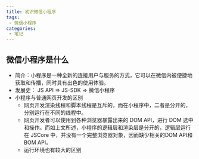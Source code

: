 ```yaml
---
title: 初识微信小程序
tags:
 - 微信小程序
categories:
 - 笔记
---
```


## 微信小程序是什么

- 简介：小程序是一种全新的连接用户与服务的方式，它可以在微信内被便捷地获取和传播，同时具有出色的使用体验。
- 发展史： JS API => JS-SDK => 微信小程序
- 小程序与普通网页开发的区别
  - 网页开发渲染线程和脚本线程是互斥的，而在小程序中，二者是分开的，分别运行在不同的线程中。
  - 网页开发者可以使用到各种浏览器暴露出来的 DOM API，进行 DOM 选中和操作。而如上文所述，小程序的逻辑层和渲染层是分开的，逻辑层运行在 JSCore 中，并没有一个完整浏览器对象，因而缺少相关的DOM API和BOM API。
  - 运行环境也有较大的区别
